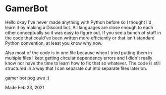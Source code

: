 # GamerBot  
  
Hello okay I've never made anything with Python before so I thought I'd learn it by making a Discord bot. All languages are close enough to each other conceptually so it was easy to figure out. If you see a bunch of stuff in the code that could've been written more efficiently or that isn't standard Python convention, at least you know why now.  
  
Also most of the code is in one file because when I tried putting them in multiple files I kept getting circular dependency errors and I didn't really know nor have the time to learn how to fix that so whatever. The code is still structured in a way that I can separate out into separate files later on.

gamer bot pog uwu :)

Made Feb 23, 2021
